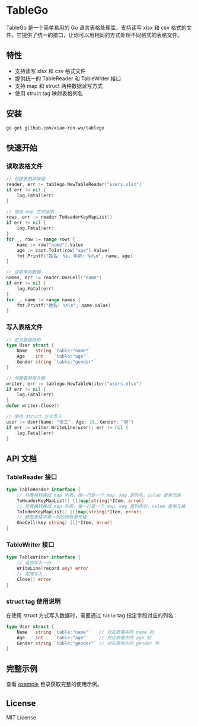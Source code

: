 # TableGo

TableGo 是一个简单易用的 Go 语言表格处理库，支持读写 xlsx 和 csv 格式的文件。它提供了统一的接口，让你可以用相同的方式处理不同格式的表格文件。

## 特性

- 支持读写 xlsx 和 csv 格式文件
- 提供统一的 TableReader 和 TableWriter 接口
- 支持 map 和 struct 两种数据读写方式
- 使用 struct tag 映射表格列名

## 安装

```bash
go get github.com/xiao-ren-wu/tablego
```

## 快速开始

### 读取表格文件

```go
// 创建表格读取器
reader, err := tablego.NewTableReader("users.xlsx")
if err != nil {
    log.Fatal(err)
}

// 使用 map 方式读取
rows, err := reader.ToHeaderKeyMapList()
if err != nil {
    log.Fatal(err)
}
for _, row := range rows {
    name := row["name"].Value
    age := cast.ToInt(row["age"].Value)
    fmt.Printf("姓名: %s, 年龄: %d\n", name, age)
}

// 读取单列数据
names, err := reader.OneCell("name")
if err != nil {
    log.Fatal(err)
}
for _, name := range names {
    fmt.Printf("姓名: %s\n", name.Value)
}
```

### 写入表格文件

```go
// 定义数据结构
type User struct {
    Name   string `table:"name"`
    Age    int    `table:"age"`
    Gender string `table:"gender"`
}

// 创建表格写入器
writer, err := tablego.NewTableWriter("users.xlsx")
if err != nil {
    log.Fatal(err)
}
defer writer.Close()

// 使用 struct 方式写入
user := User{Name: "张三", Age: 18, Gender: "男"}
if err := writer.WriteLine(user); err != nil {
    log.Fatal(err)
}
```

## API 文档

### TableReader 接口

```go
type TableReader interface {
    // 将表格转换成 map 列表，每一行是一个 map，key 是列名，value 是单元格
    ToHeaderKeyMapList() ([]map[string]*Item, error)
    // 将表格转换成 map 列表，每一行是一个 map，key 是列索引，value 是单元格
    ToIndexKeyMapList() ([]map[string]*Item, error)
    // 获取表格中某一列的所有单元格
    OneCell(key string) ([]*Item, error)
}
```

### TableWriter 接口

```go
type TableWriter interface {
    // 追加写入一行
    WriteLine(record any) error
    // 完成写入
    Close() error
}
```

### struct tag 使用说明

在使用 struct 方式写入数据时，需要通过 `table` tag 指定字段对应的列名：

```go
type User struct {
    Name   string `table:"name"`   // 对应表格中的 name 列
    Age    int    `table:"age"`    // 对应表格中的 age 列
    Gender string `table:"gender"` // 对应表格中的 gender 列
}
```

## 完整示例

查看 [example](./example) 目录获取完整的使用示例。

## License

MIT License